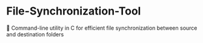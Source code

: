 # File-Synchronization-Tool
🔧 Command-line utility in C for efficient file synchronization between source and destination folders
